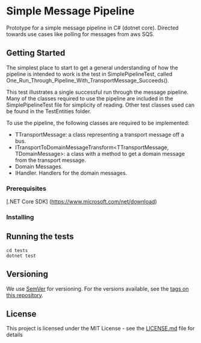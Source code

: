 # Simple Message Pipeline

Prototype for a simple message pipeline in C# (dotnet core).
Directed towards use cases like polling for messages from aws SQS.

## Getting Started

The simplest place to start to get a general understanding of how the pipeline is intended to work is the test in SimplePipelineTest, called One_Run_Through_Pipeline_With_TransportMessage_Succeeds().

This test illustrates a single successful run through the message pipeline. Many of the classes required to use the pipeline are included in the SimplePipelineTest file for simplicity of reading. Other test classes used can be found in the TestEntities folder.

To use the pipeline, the following classes are required to be implemented:
- TTransportMessage: a class representing a transport message off a bus.
- ITransportToDomainMessageTransform<TTransportMessage, TDomainMessage>: a class with a method to get a domain message from the transport message.
- Domain Messages.
- IHandler<TDomainMessage>. Handlers for the domain messages.



### Prerequisites

[.NET Core SDK] (https://www.microsoft.com/net/download)


### Installing


## Running the tests


```
cd tests
dotnet test
```

## Versioning

We use [SemVer](http://semver.org/) for versioning. For the versions available, see the [tags on this repository](https://github.com/your/project/tags). 

## License

This project is licensed under the MIT License - see the [LICENSE.md](LICENSE.md) file for details

